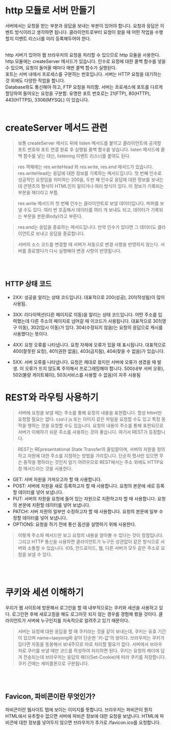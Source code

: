 <!-- Heading -->
# http 모듈로 서버 만들기

서버에서는 요청을 받는 부분과 응답을 보내는 부분이 있어야 합니다. 요청과 응답은 이벤트 방식이라고 생각하면 됩니다. 클라이언트로부터 요청이 왔을 때 어떤 작업을 수행할지 이벤트 리스너를 미리 등록해두어야 한다.

<br>
http 서버가 있어야 웹 브라우저의 요청을 처리할 수 있으므로 http 모듈을 사용한다. http 모듈에는 createServer 메서드가 있습니다. 인수로 요청에 대한 콜백 함수를 넣을 수 있으며, 요청이 들어올 때마다 매번 콜백 함수가 실행된다.

<br>
포트는 서버 내에서 프로세스를 구분하는 번호입니다. 서버는 HTTP 요청을 대기하는 것 외에도 다양한 작업을 합니다.
<br>
Database와도 통신해야 하고, FTP 요청을 처리함. 서버는 프로세스에 포트를 다르게 할당하여 들어오는 요청을 구분함. 유명한 포트 번호로는 21(FTP), 80(HTTP), 443(HTTPS), 3306(MYSQL) 이 있습니다.

<br>
<br>

<!-- Heading -->
# createServer 메서드 관련
<!-- Quote -->
> 보통 createServer 메서드 뒤에 listen 메서드를 붙이고 클라이언트에 공개할 포트 번호와 포트 연결 완료 후 실행될 콜백 함수를 넣습니다. listen 메서드에 콜백 함수를 넣는 대신, listening 이벤트 리스너를 붙여도 된다.

> res 객체에는 res.writeHead 와 res.write, res.end 메서드가 있습니다. res.writeHead는 응답에 대한 정보를 기록하는 메서드입니다. 첫 번째 인수로 성공적인 요청임을 의미하는 200을, 두번 째 인수로 응답에 대한 정보를 보내는데 콘텐츠의 형식이 HTML인지 알리거나 여러 방식이 있다. 이 정보가 기록되는 부분을 헤더라고 부름.

> res.write 메서드의 첫 번째 인수는 클라이언트로 보낼 데이터입니다. 버퍼를 보낼 수도 있다. 여러 번 호출해서 데이터를 여러 개 보내도 되고, 데이터가 기록되는 부분을 본문(Body)라고 부른다.

>res.end는 응답을 종료하는 메서드입니다. 만약 인수가 있다면 그 데이터도 클라이언트로 보내고 응답을 종료합니다.

> 서버의 소스 코드를 변경할 때 서버가 자동으로 변경 사항을 반영하지 않는다. 서버를 종료했다가 다시 실행해야 변경 사항이 반영됩니다.

<br>
<br>

<!-- Heading -->
## HTTP 상태 코드
<!-- Bullet List -->
* 2XX: 성공을 알리는 상태 코드입니다. 대표적으로 200(성공), 201(작성됨)이 많이 사용됨.
* 3XX: 리다이렉션(다른 페이지로 이동)을 알리는 상태 코드입니다. 어떤 주소를 입력했는데 다른 주소의 페이지로 넘어갈 때 이코드가 사용됩니다. 대표적으로 301(영구 이동), 302(임시 이동)가 있다. 304(수정되지 않음)는 요청의 응답으로 캐시를 사용했다는 뜻이다.

* 4XX: 요청 오류를 나타냅니다. 요청 자체에 오류가 있을 때 표시됩니다. 대표적으로 400(잘못된 요청), 401(권한 없음), 403(금지됨), 404(찾을 수 없음)가 있습니다.

* 5XX: 서버 오류를 나타냅니다. 요청은 제대로 왔지만 서버에 오류가 생겼을 때 발생. 이 오류가 뜨지 않도록 주의해서 프로그래밍해야 합니다. 500(내부 서버 오류), 502(불량 게이트웨이), 503(서비스를 사용할 수 없음)이 자주 사용됨

<!-- Heading -->
# REST와 라우팅 사용하기

<!-- Bullet list -->
> 서버에 요청을 보낼 때는 주소를 통해 요청의 내용을 표현합니다. 항상 httml만 요청할 필요는 없다. css나 js 또는 이미지 같은 파일을 요청할 수도 있고 특정 동작을 행하는 것을 요청할 수도 있습니다. 요청의 내용이 주소를 통해 표현되므로 서버가 이해하기 쉬운 주소를 사용하는 것이 좋습니다. 여기서 REST가 등장합니다.

> REST는 REpresentational State Transfer의 줄임말이며, 서버의 자원을 정의하고 자원에 대한 주소를 지정하는 방법을 가리킵니다. 단순히 명사만 있으면 무슨 동작을 행하라는 것인지 알기 어려우므로 REST에서는 주소 외에도 HTTP요청 메서드라는 것을 사용한다.

* GET: 서버 자원을 가져오고자 할 때 사용합니다.
* POST: 서버에 자원을 새로 등록하고자 할 때 사용합니다. 요청의 본문에 새로 등록할 데이터를 넣어 보냅니다.
* PUT: 서버의 자원을 요청에 들어 있는 자원으로 치환하고자 할 때 사용합니다. 요청의 본문에 치환할 데이터를 넣어 보냅니다.
* PATCH: 서버 자원의 일부만 수정하고자 할 때 사용합니다. 요청의 본문에 일부 수정할 데이터를 넣어 보냅니다.
* OPTIONS: 요청을 하기 전에 통신 옵션을 설명하기 위해 사용한다.

> 이렇게 주소와 메서드만 보고 요청의 내용을 알아볼 수 있다는 것이 장점입니다. 그리고 HTTP 통신을 사용하면 클라이언트가 누구든 상관없이 같은 방식으로 서버와 소통할 수 있습니다. IOS, 안드로이드, 웹, 다른 서버가 모두 같은 주소로 요청을 보낼 수 있다.

<br>
<br>

<!-- Heading -->
# 쿠키와 세션 이해하기

우리가 웹 사이트에 방문해서 로그인을 할 때 내부적으로는 쿠키와 세션을 사용하고 있다. 로그인한 후에 새로고침을 해도 로그아웃 되지 않는 경우를 경험해 봤을 것이다. 클라이언트가 서버에 누구인지를 지속적으로 알려주고 있기 때문이다.

> 서버는 요청에 대한 응답을 할 때 쿠키라는 것을 같이 보내는데, 쿠키는 유효 기간이 있으며 name=taeyong와 같이 단순한 '키-값'의 쌍이다. 브라우저는 쿠키가 있다면 자동을 동봉해서 보내주므로 따로 처리할 필요가 없다. 서버에서 브라우저로 쿠키를 보낼 때만 코드를 작성하여 처리하면 된다. 쿠키는 요청의 헤더에 담겨 전송되는데 브라우저는 응답의 헤더(Set-Cookie)에 따라 쿠키를 저장합니다. 쿠키 간에는 세미콜론으로 구분됩니다.

<br>
<br>

## Favicon, 파비콘이란 무엇인가?
파비콘이란 웹사이트 탭에 보이는 이미지를 뜻합니다. 브라우저는 파비콘이 뭔지 HTML에서 유추할수 없으면 서버에 파비콘 정보에 대한 요청을 보냅니다. HTML에 파비콘에 대한 정보를 넣어두지 않으면 브라우저가 추가로 /favicon.ico를 요청합니다.

